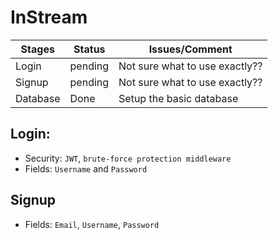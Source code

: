 # InStream

Stages           | Status | Issues/Comment
---------------- | -------------- | -------------- 
Login            | pending       | Not sure what to use exactly??
Signup           | pending     | Not sure what to use exactly??
Database         | Done | Setup the basic database 

## Login:
- Security: `JWT`, `brute-force protection middleware`
- Fields: `Username` and `Password`

## Signup
- Fields: `Email`, `Username`, `Password`
